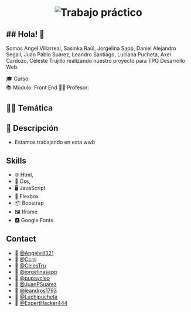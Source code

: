 <h1 align="center">
  <img src="https://scontent.fcor17-1.fna.fbcdn.net/v/t39.30808-6/277577116_155669553578664_1169744736710124310_n.png?_nc_cat=108&ccb=1-7&_nc_sid=e3f864&_nc_ohc=uPpXGrUljYAAX8YVKPP&_nc_ht=scontent.fcor17-1.fna&oh=00_AfA09j9cXVK26Ao9dbmfSbmwgthksdLUbwiHIY4PlsILRA&oe=64ED3C02" alt="Trabajo práctico" />
</h1>

<h2>## Hola! 👋</h2>

Somos Angel Villarreal, Sasinka Raúl, Jorgelina Sapp,  Daniel Alejandro Segall, Juan Pablo Suarez, Leandro Santiago, Luciana Pucheta, Axel Cardozo,  Celeste Trujillo realizando nuestro proyecto para TPO Desarrollo Web.

🎓 Curso:   
📚 Módulo:  Front End
👨‍🏫 Profesor:  

<h2>👨‍💻 Temática</h2>


<h2>📝 Descripción</h2>

- Estamos trabajando en esta wwb

## Skills
- 🌐 Html,
- 🎨 Css, 
- 🖥️ JavaScript
- 📏 Flexbox
- 📦 Boostrap
- 🖼️ Iframe
- 🅰️ Google Fonts

## Contact
- 👦 [@Angelvill321](ttps://github.com/Angelvill321)
- 👨 [@Ccrri](https://github.com/Ccrri) 
- 👩 [@CelesTru](https://github.com/CeleTru)
- 👩 [@jorgelinasapp](https://github.com/jorgelinasapp)
- 👦 [@pupaycleo](https://github.com/pupaycleo)
- 👦 [@JuanPSuarez](https://github.com/JuanPSuarez)
- 👦 [@leandros1793](https://github.com/leandros1793)
- 👩 [@Luchipucheta](https://github.com/Luchipucheta)
- 👦 [@ExpertHacker444](https://github.com/ExpertHacker444)
